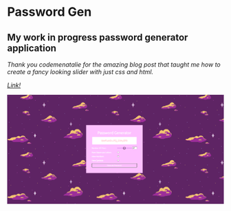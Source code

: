# Password Gen
## My work in progress password generator application

*Thank you codemenatalie for the amazing blog post that taught me how to create a fancy looking slider with just css and html.*

*[Link!](https://codemenatalie.com/blog/classy-slider-with-pure-css/)*

![](/assets/Screenshot_5.png)